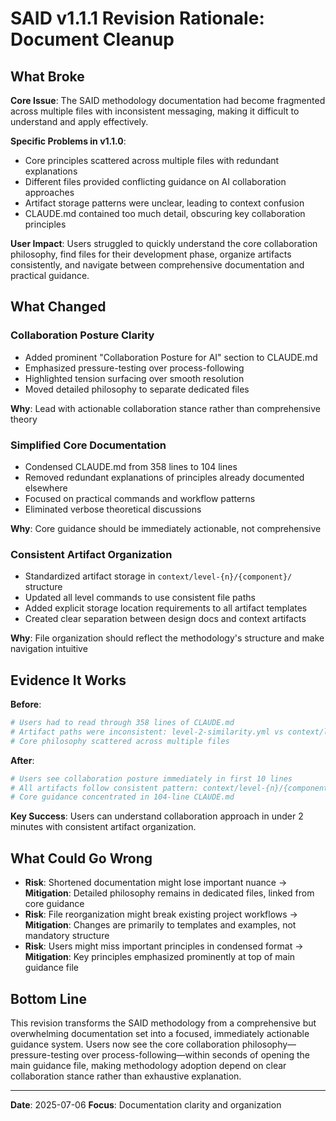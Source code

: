 # SAID v1.1.1 Revision Rationale: Document Cleanup

## What Broke

**Core Issue**: The SAID methodology documentation had become fragmented across multiple files with inconsistent messaging, making it difficult to understand and apply effectively.

**Specific Problems in v1.1.0**:
- Core principles scattered across multiple files with redundant explanations
- Different files provided conflicting guidance on AI collaboration approaches
- Artifact storage patterns were unclear, leading to context confusion
- CLAUDE.md contained too much detail, obscuring key collaboration principles

**User Impact**: Users struggled to quickly understand the core collaboration philosophy, find files for their development phase, organize artifacts consistently, and navigate between comprehensive documentation and practical guidance.

## What Changed

### Collaboration Posture Clarity
- Added prominent "Collaboration Posture for AI" section to CLAUDE.md
- Emphasized pressure-testing over process-following
- Highlighted tension surfacing over smooth resolution
- Moved detailed philosophy to separate dedicated files

**Why**: Lead with actionable collaboration stance rather than comprehensive theory

### Simplified Core Documentation
- Condensed CLAUDE.md from 358 lines to 104 lines
- Removed redundant explanations of principles already documented elsewhere
- Focused on practical commands and workflow patterns
- Eliminated verbose theoretical discussions

**Why**: Core guidance should be immediately actionable, not comprehensive

### Consistent Artifact Organization
- Standardized artifact storage in `context/level-{n}/{component}/` structure
- Updated all level commands to use consistent file paths
- Added explicit storage location requirements to all artifact templates
- Created clear separation between design docs and context artifacts

**Why**: File organization should reflect the methodology's structure and make navigation intuitive

## Evidence It Works

**Before**:
```bash
# Users had to read through 358 lines of CLAUDE.md
# Artifact paths were inconsistent: level-2-similarity.yml vs context/level-2/components/level-2-similarity.yml
# Core philosophy scattered across multiple files
```

**After**:
```bash
# Users see collaboration posture immediately in first 10 lines
# All artifacts follow consistent pattern: context/level-{n}/{component}/level-{n}-{component}-{feature}.yml
# Core guidance concentrated in 104-line CLAUDE.md
```

**Key Success**: Users can understand collaboration approach in under 2 minutes with consistent artifact organization.

## What Could Go Wrong

- **Risk**: Shortened documentation might lose important nuance → **Mitigation**: Detailed philosophy remains in dedicated files, linked from core guidance
- **Risk**: File reorganization might break existing project workflows → **Mitigation**: Changes are primarily to templates and examples, not mandatory structure
- **Risk**: Users might miss important principles in condensed format → **Mitigation**: Key principles emphasized prominently at top of main guidance file

## Bottom Line

This revision transforms the SAID methodology from a comprehensive but overwhelming documentation set into a focused, immediately actionable guidance system. Users now see the core collaboration philosophy—pressure-testing over process-following—within seconds of opening the main guidance file, making methodology adoption depend on clear collaboration stance rather than exhaustive explanation.

---

**Date**: 2025-07-06
**Focus**: Documentation clarity and organization